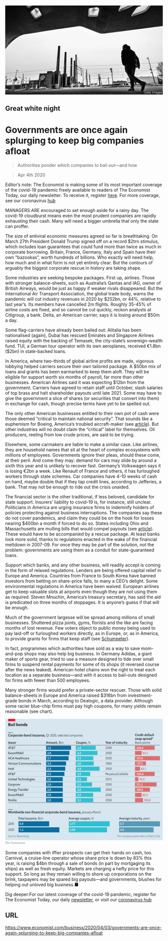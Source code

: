 ![](./images/20200404_WBP003_0.jpg)

## Great white night

# Governments are once again splurging to keep big companies afloat

> Authorities ponder which companies to bail out—and how

> Apr 4th 2020

Editor’s note: The Economist is making some of its most important coverage of the covid-19 pandemic freely available to readers of The Economist Today, our daily newsletter. To receive it, register [here](https://www.economist.com//newslettersignup). For more coverage, see our coronavirus [hub](https://www.economist.com//coronavirus)

MANAGERS ARE encouraged to set enough aside for a rainy day. The covid-19 cloudburst means even the most prudent companies are rapidly exhausting their cash. Many will need a bigger umbrella that only the state can proffer.

The size of antiviral economic measures agreed so far is breathtaking. On March 27th President Donald Trump signed off on a record $2trn stimulus, which includes loan guarantees that could fund more than twice as much in corporate borrowing. Britain, France, Germany, Italy and Spain have their own “bazookas”, worth hundreds of billions. Who exactly will need help, how much and in what form is not yet entirely clear. But the contours of arguably the biggest corporate rescue in history are taking shape.

Some industries are seeking bespoke packages. First up, airlines. Those with stronger balance-sheets, such as Australia’s Qantas and IAG, owner of British Airways, would be just as happy if weaker rivals disappeared. But the International Air Transport Association, the global trade body, warns the pandemic will cut industry revenues in 2020 by $252bn, or 44%, relative to last year’s. Its members have cancelled 2m flights. Roughly 35-45% of airline costs are fixed, and so cannot be cut quickly, reckon analysts at Citigroup, a bank. Delta, an American carrier, says it is losing around $50m a day.

Some flag-carriers have already been bailed out: Alitalia has been nationalised (again), Dubai has rescued Emirates and Singapore Airlines raised equity with the backing of Temasek, the city-state’s sovereign-wealth fund. TUI, a German tour operator with its own aeroplanes, received €1.8bn ($2bn) in state-backed loans.

In America, where two-thirds of global airline profits are made, vigorous lobbying helped carriers secure their own tailored package. A $50bn mix of loans and grants has been earmarked to keep them aloft. They will be eligible for support worth six months of payroll, far more than other businesses. American Airlines said it was expecting $12bn from the government. Carriers have agreed to retain staff until October, slash salaries of top brass and halt shareholder payouts until late 2021. Some may have to give the government a slice of shares (or securities that convert into them) in exchange for cash, though precise terms have yet to be spelled out.

The only other American businesses entitled to their own pot of cash were those deemed “critical to maintain national security”. That sounds like a euphemism for Boeing, America’s troubled aircraft-maker (see [article](https://www.economist.com//business/2020/04/03/boeing-ponders-its-bail-out-options)). But other industries will no doubt claim the “critical” label for themselves. Oil producers, reeling from low crude prices, are said to be trying.

Elsewhere, some carmakers are liable to make a similar case. Like airlines, they are household names that sit at the heart of complex ecosystems with millions of employees. Governments ignore their pleas, should these come, at their peril. And come they may: demand for cars may slide by around a sixth this year and is unlikely to recover fast. Germany’s Volkswagen says it is losing €2bn a week. Like Renault of France and others, it has furloughed workers through state schemes. Car companies have 4-10 weeks of cash on hand, maybe double that if they tap credit lines, according to Jefferies, a bank. That may not be enough to ride out the crisis unaided.

The financial sector is the other traditional, if less beloved, candidate for state support. Insurers’ liability to covid-19 is, for instance, still unclear. Politicians in America are urging insurance firms to indemnify holders of policies protecting against business interruptions. The companies say these do not cover pandemics, and claim they could be on the hook for losses nearing $400bn a month if forced to do so. States including Ohio and Massachusetts are mulling bills that would compel payouts (see [article](https://www.economist.com//finance-and-economics/2020/04/03/what-missed-rent-and-mortgage-payments-mean-for-the-financial-system)). These would have to be accompanied by a rescue package. At least banks look more solid, thanks to regulations enacted in the wake of the financial meltdown in 2007-09. For once they may be part of the solution, not the problem: governments are using them as a conduit for state-guaranteed loans.

Support which banks, and any other business, will readily accept is coming in the form of relaxed regulations. Lenders are being offered capital relief in Europe and America. Countries from France to South Korea have banned investors from betting on share-price falls, to many a CEO’s delight. Some environmental regulations in America have been waived. European airlines get to keep valuable slots at airports even though they are not using them as required. Steven Mnuchin, America’s treasury secretary, has said the aid is predicated on three months of stoppages. It is anyone’s guess if that will be enough.

Much of the government largesse will be spread among millions of small businesses. Shuttered pizza joints, gyms, florists and the like are facing months of lost revenue. Few voters object to public money being used to pay laid-off or furloughed workers directly, as in Europe, or, as in America, to provide grants for firms that keep staff (see [Schumpeter](https://www.economist.com//business/2020/04/03/from-youre-fired-to-youre-furloughed)).

In fact, programmes which authorities have sold as a way to save mom-and-pop shops may also help big business. In Germany Adidas, a giant maker of sports gear, tried to use a measure designed to tide over small firms to suspend rental payments for some of its shops (it reversed course after the news leaked). American hotel chains won the right to treat each location as a separate business—and with it access to bail-outs designed for firms with fewer than 500 employees.

Many stronger firms would prefer a private-sector rescuer. Those with solid balance-sheets in Europe and America raised $316bn from investment-grade bonds in March, according to Dealogic, a data provider. Although some racier blue-chip firms must pay high coupons, for many yields remain reasonable (see chart).

![](./images/20200404_WBC459.png)

Some companies with iffier prospects can get their hands on cash, too. Carnival, a cruise-line operator whose share price is down by 83% this year, is raising $4bn through a sale of bonds (in part by mortgaging its ships) as well as fresh equity. Markets are charging a hefty price for this support. So long as they remain willing to shore up corporations on the brink, taxpayers may be spared big payouts—and governments, blushes for helping out unloved big business.■

Dig deeper:For our latest coverage of the covid-19 pandemic, register for The Economist Today, our daily [newsletter](https://www.economist.com//newslettersignup), or visit our [coronavirus hub](https://www.economist.com//coronavirus)

## URL

https://www.economist.com/business/2020/04/03/governments-are-once-again-splurging-to-keep-big-companies-afloat
